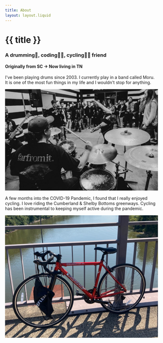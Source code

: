 ```yaml
---
title: About
layout: layout.liquid
---
```


# {{ title }}

### A drumming🥁, coding👨‍💻, cycling🚴‍♂️ friend
#### Originally from SC -> Now living in TN

I've been playing drums since 2003. I currently play in a band called Moru. It is one of the most fun things in my life and I wouldn't stop for anything.

![Show at Insanity Skate Park](images/drumming.jpg)

A few months into the COVID-19 Pandemic, I found that I really enjoyed cycling. I love riding the Cumberland & Shelby Bottoms greenways. Cycling has been instrumental to keeping myself active during the pandemic.

![Bike on the Two Rivers Bridge](images/cycling.jpg)